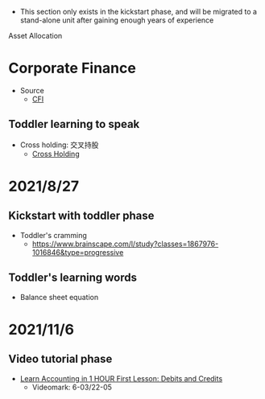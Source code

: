 - This section only exists in the kickstart phase, and will be migrated to a stand-alone unit after gaining enough years of experience


Asset Allocation


# Corporate Finance
- Source
  - [CFI](https://corporatefinanceinstitute.com/)

## Toddler learning to speak
- Cross holding: 交叉持股
  - [Cross Holding](https://corporatefinanceinstitute.com/)



# 2021/8/27
## Kickstart with toddler phase
- Toddler's cramming
    - https://www.brainscape.com/l/study?classes=1867976-1016846&type=progressive

## Toddler's learning words
- Balance sheet equation


# 2021/11/6
## Video tutorial phase
- [Learn Accounting in 1 HOUR First Lesson: Debits and Credits](https://www.youtube.com/watch?v=ii91oi0OpXM)
  - Videomark: 6-03/22-05